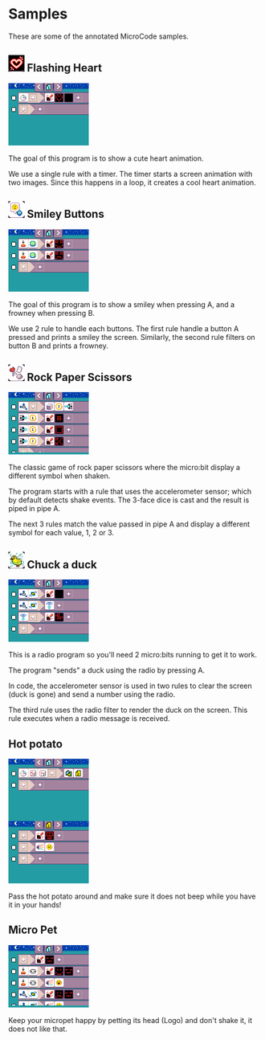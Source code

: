 # Samples

These are some of the annotated MicroCode
samples.

## ![Flashing Heart icon](./images/icon_sample_flashing_heart.png) Flashing Heart

![Flashing Heart MicroCode program](./images/sample_flashing_heart.png)

The goal of this program is to show a cute heart animation.

We use a single rule with a timer. The timer starts a screen animation
with two images. Since this happens in a loop, it creates a cool heart animation.

## ![Smiley Buttons icon](./images/icon_sample_smiley_buttons.png) Smiley Buttons

![Smiley Buttons MicroCode program](./images/sample_smiley_buttons.png)

The goal of this program is to show a smiley
when pressing A, and a frowney when
pressing B.

We use 2 rule to handle each buttons. The first rule
handle a button A pressed and prints a smiley the screen. Similarly, the second rule filters on button B
and prints a frowney.

## ![Rock Paper Scissors icon](./images/icon_sample_rock_paper_scissors.png) Rock Paper Scissors

![Rock Paper Scissors MicroCode program](./images/sample_rock_paper_scissors.png)

The classic game of rock paper scissors
where the micro:bit display a different
symbol when shaken.

The program starts with a rule that uses
the accelerometer sensor; which by default 
detects shake events. The 3-face dice is cast
and the result is piped in pipe A.

The next 3 rules match the value passed in pipe A
and display a different symbol for each value, 1, 2 or 3.

## ![Chuck a duck icon](./images/icon_sample_chuck_a_duck.png) Chuck a duck

![Chuck a duck MicroCode program](./images/sample_chuck_a_duck.png)

This is a radio program so you'll need 2 micro:bits running to get it to work.

The program "sends" a duck using the radio
by pressing A.

In code, the accelerometer sensor is used
in two rules to clear the screen (duck is gone)
and send a number using the radio.

The third rule uses the radio filter to render
the duck on the screen. This rule executes
when a radio message is received.

## Hot potato

![Hot potato MicroCode program](./images/sample_hot_potato.png)

Pass the hot potato around and make
sure it does not beep while you have it 
in your hands!

## Micro Pet

![Pet Hamster MicroCode program](./images/sample_pet_hamster.png)

Keep your micropet happy by petting
its head (Logo) and don't shake it, it does not like that.
